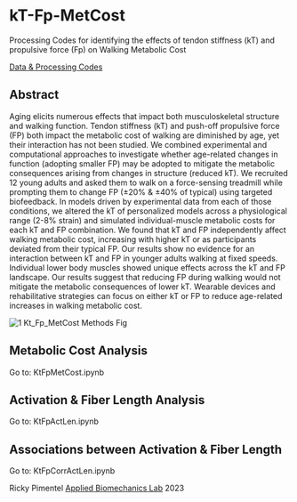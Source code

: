 # kT-Fp-MetCost
Processing Codes for identifying the effects of tendon stiffness (kT) and propulsive force (Fp) on Walking Metabolic Cost 

[Data & Processing Codes](https://drive.google.com/drive/folders/1-7Q8rDolfk6M_zCvDH8d80YrtWq0Mm6o?usp=sharing)

## Abstract
Aging elicits numerous effects that impact both musculoskeletal structure and walking function. Tendon stiffness (kT) and push-off propulsive force (FP) both impact the metabolic cost of walking are diminished by age, yet their interaction has not been studied. We combined experimental and computational approaches to investigate whether age-related changes in function (adopting smaller FP) may be adopted to mitigate the metabolic consequences arising from changes in structure (reduced kT). We recruited 12 young adults and asked them to walk on a force-sensing treadmill while prompting them to change FP (±20% & ±40% of typical) using targeted biofeedback. In models driven by experimental data from each of those conditions, we altered the kT of personalized models across a physiological range (2-8% strain) and simulated individual-muscle metabolic costs for each kT and FP combination. We found that kT and FP independently affect walking metabolic cost, increasing with higher kT or as participants deviated from their typical FP. Our results show no evidence for an interaction between kT and FP in younger adults walking at fixed speeds. Individual lower body muscles showed unique effects across the kT and FP landscape. Our results suggest that reducing FP during walking would not mitigate the metabolic consequences of lower kT. Wearable devices and rehabilitative strategies can focus on either kT or FP to reduce age-related increases in walking metabolic cost.

![1 Kt_Fp_MetCost Methods Fig](https://user-images.githubusercontent.com/44686559/221074514-83f14e68-f73c-4cb5-b4ef-3a3cd86983b5.png)

## Metabolic Cost Analysis
Go to: KtFpMetCost.ipynb

## Activation & Fiber Length Analysis
Go to: KtFpActLen.ipynb

## Associations between Activation & Fiber Length
Go to: KtFpCorrActLen.ipynb


Ricky Pimentel
[Applied Biomechanics Lab](https://abl.bme.unc.edu/)
2023
